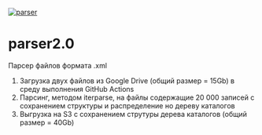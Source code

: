 [![parser](https://github.com/max7jx/parser2/actions/workflows/parser.yml/badge.svg)](https://github.com/max7jx/parser2/actions/workflows/parser.yml)
# parser2.0
Парсер файлов формата .xml 
1) Загрузка двух файлов из Google Drive (общий размер = 15Gb) в среду выполнения GitHub Actions
2) Парсинг, методом iterparse, на файлы содержащие 20 000 записей с сохранением структуры и распределение но дереву каталогов 
3) Выгрузка на S3 с сохранением струтуры дерева каталогов (общий размер = 40Gb) 

